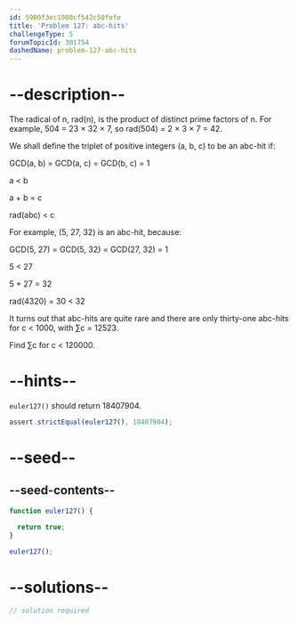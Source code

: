 ```yaml
---
id: 5900f3ec1000cf542c50fefe
title: 'Problem 127: abc-hits'
challengeType: 5
forumTopicId: 301754
dashedName: problem-127-abc-hits
---
```


# --description--

The radical of n, rad(n), is the product of distinct prime factors of n. For example, 504 = 23 × 32 × 7, so rad(504) = 2 × 3 × 7 = 42.

We shall define the triplet of positive integers (a, b, c) to be an abc-hit if:

GCD(a, b) = GCD(a, c) = GCD(b, c) = 1

a &lt; b

a + b = c

rad(abc) &lt; c

For example, (5, 27, 32) is an abc-hit, because:

GCD(5, 27) = GCD(5, 32) = GCD(27, 32) = 1

5 &lt; 27

5 + 27 = 32

rad(4320) = 30 &lt; 32

It turns out that abc-hits are quite rare and there are only thirty-one abc-hits for c &lt; 1000, with ∑c = 12523.

Find ∑c for c &lt; 120000.

# --hints--

`euler127()` should return 18407904.

```js
assert.strictEqual(euler127(), 18407904);
```

# --seed--

## --seed-contents--

```js
function euler127() {

  return true;
}

euler127();
```

# --solutions--

```js
// solution required
```

